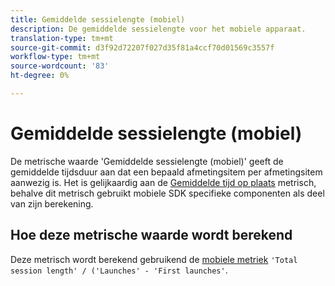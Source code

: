 ```yaml
---
title: Gemiddelde sessielengte (mobiel)
description: De gemiddelde sessielengte voor het mobiele apparaat.
translation-type: tm+mt
source-git-commit: d3f92d72207f027d35f81a4ccf70d01569c3557f
workflow-type: tm+mt
source-wordcount: '83'
ht-degree: 0%

---
```



# Gemiddelde sessielengte (mobiel)

De metrische waarde &#39;Gemiddelde sessielengte (mobiel)&#39; geeft de gemiddelde tijdsduur aan dat een bepaald afmetingsitem per afmetingsitem aanwezig is. Het is gelijkaardig aan de [Gemiddelde tijd op plaats](average-time-on-site.md) metrisch, behalve dit metrisch gebruikt mobiele SDK specifieke componenten als deel van zijn berekening.

## Hoe deze metrische waarde wordt berekend

Deze metrisch wordt berekend gebruikend de [mobiele metriek](https://docs.adobe.com/content/help/en/mobile-services/using/get-started-ug/mobile-metrics/metrics-reference.html) `'Total session length' / ('Launches' - 'First launches'`.
